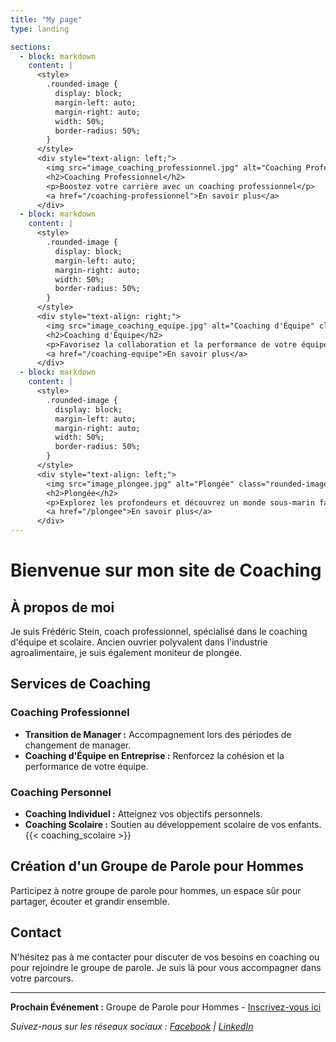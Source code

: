 ```yaml
---
title: "My page"
type: landing

sections:
  - block: markdown
    content: |
      <style>
        .rounded-image {
          display: block;
          margin-left: auto;
          margin-right: auto;
          width: 50%;
          border-radius: 50%;
        }
      </style>
      <div style="text-align: left;">
        <img src="image_coaching_professionnel.jpg" alt="Coaching Professionnel" class="rounded-image">
        <h2>Coaching Professionnel</h2>
        <p>Boostez votre carrière avec un coaching professionnel</p>
        <a href="/coaching-professionnel">En savoir plus</a>
      </div>
  - block: markdown
    content: |
      <style>
        .rounded-image {
          display: block;
          margin-left: auto;
          margin-right: auto;
          width: 50%;
          border-radius: 50%;
        }
      </style>
      <div style="text-align: right;">
        <img src="image_coaching_equipe.jpg" alt="Coaching d'Équipe" class="rounded-image">
        <h2>Coaching d'Équipe</h2>
        <p>Favorisez la collaboration et la performance de votre équipe</p>
        <a href="/coaching-equipe">En savoir plus</a>
      </div>
  - block: markdown
    content: |
      <style>
        .rounded-image {
          display: block;
          margin-left: auto;
          margin-right: auto;
          width: 50%;
          border-radius: 50%;
        }
      </style>
      <div style="text-align: left;">
        <img src="image_plongee.jpg" alt="Plongée" class="rounded-image">
        <h2>Plongée</h2>
        <p>Explorez les profondeurs et découvrez un monde sous-marin fascinant</p>
        <a href="/plongee">En savoir plus</a>
      </div>
---
```


# Bienvenue sur mon site de Coaching

## À propos de moi

Je suis Frédéric Stein, coach professionnel, spécialisé dans le coaching d'équipe et scolaire. Ancien ouvrier polyvalent dans l'industrie agroalimentaire, je suis également moniteur de plongée.

## Services de Coaching

### Coaching Professionnel

- **Transition de Manager :** Accompagnement lors des périodes de changement de manager.
- **Coaching d'Équipe en Entreprise :** Renforcez la cohésion et la performance de votre équipe.

### Coaching Personnel

- **Coaching Individuel :** Atteignez vos objectifs personnels.
- **Coaching Scolaire :** Soutien au développement scolaire de vos enfants.
{{< coaching_scolaire >}}

## Création d'un Groupe de Parole pour Hommes

Participez à notre groupe de parole pour hommes, un espace sûr pour partager, écouter et grandir ensemble.

## Contact

N'hésitez pas à me contacter pour discuter de vos besoins en coaching ou pour rejoindre le groupe de parole. Je suis là pour vous accompagner dans votre parcours.

---

**Prochain Événement :** Groupe de Parole pour Hommes - [Inscrivez-vous ici](lien-vers-page-inscription)

*Suivez-nous sur les réseaux sociaux : [Facebook](lien-vers-page-facebook) | [LinkedIn](lien-vers-page-linkedin)*
